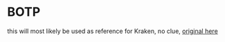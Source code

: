 # BOTP

this will most likely be used as reference for Kraken, no clue, [original here](https://github.com/vlahoriusss/mngl)
